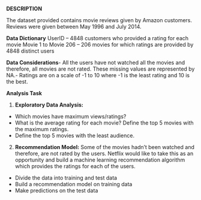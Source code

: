**DESCRIPTION**

The dataset provided contains movie reviews given by Amazon customers. Reviews were given between May 1996 and July 2014.

**Data Dictionary** UserID – 4848 customers who provided a rating for each movie Movie 1 to Movie 206 – 206 movies for which ratings are provided by 4848 distinct users

**Data Considerations**- All the users have not watched all the movies and therefore, all movies are not rated. These missing values are represented by NA.- Ratings are on a scale of -1 to 10 where -1 is the least rating and 10 is the best.

**Analysis Task**

1. **Exploratory Data Analysis:**
- Which movies have maximum views/ratings?
- What is the average rating for each movie? Define the top 5 movies with the maximum ratings.
- Define the top 5 movies with the least audience.
2. **Recommendation Model:** Some of the movies hadn’t been watched and therefore, are not rated by the users. Netflix would like to take this as an opportunity and build a machine learning recommendation algorithm which provides the ratings for each of the users.
- Divide the data into training and test data
- Build a recommendation model on training data
- Make predictions on the test data
